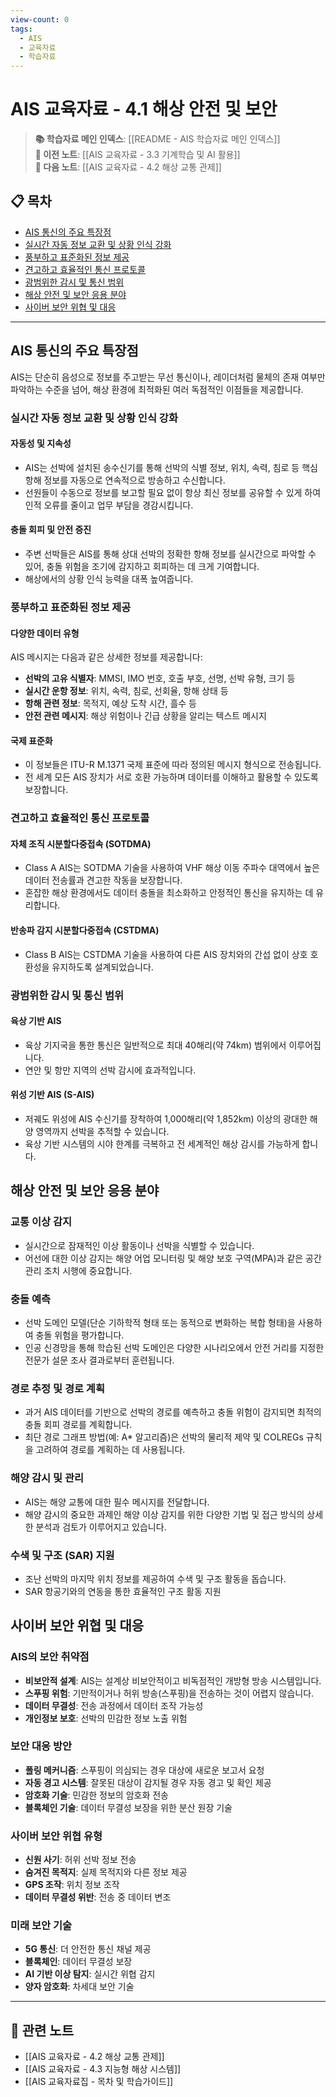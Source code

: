 ```yaml
---
view-count: 0
tags:
  - AIS
  - 교육자료
  - 학습자료
---
```

# AIS 교육자료 - 4.1 해상 안전 및 보안

> **📚 학습자료 메인 인덱스**: [[README - AIS 학습자료 메인 인덱스]]  
> **📖 이전 노트**: [[AIS 교육자료 - 3.3 기계학습 및 AI 활용]]  
> **📖 다음 노트**: [[AIS 교육자료 - 4.2 해상 교통 관제]]

## 📋 목차
- [AIS 통신의 주요 특장점](#ais-통신의-주요-특장점)
- [실시간 자동 정보 교환 및 상황 인식 강화](#실시간-자동-정보-교환-및-상황-인식-강화)
- [풍부하고 표준화된 정보 제공](#풍부하고-표준화된-정보-제공)
- [견고하고 효율적인 통신 프로토콜](#견고하고-효율적인-통신-프로토콜)
- [광범위한 감시 및 통신 범위](#광범위한-감시-및-통신-범위)
- [해상 안전 및 보안 응용 분야](#해상-안전-및-보안-응용-분야)
- [사이버 보안 위협 및 대응](#사이버-보안-위협-및-대응)

---

## AIS 통신의 주요 특장점

AIS는 단순히 음성으로 정보를 주고받는 무선 통신이나, 레이더처럼 물체의 존재 여부만 파악하는 수준을 넘어, 해상 환경에 최적화된 여러 독점적인 이점들을 제공합니다.

### **실시간 자동 정보 교환 및 상황 인식 강화**

#### **자동성 및 지속성**
- AIS는 선박에 설치된 송수신기를 통해 선박의 식별 정보, 위치, 속력, 침로 등 핵심 항해 정보를 자동으로 연속적으로 방송하고 수신합니다.
- 선원들이 수동으로 정보를 보고할 필요 없이 항상 최신 정보를 공유할 수 있게 하여 인적 오류를 줄이고 업무 부담을 경감시킵니다.

#### **충돌 회피 및 안전 증진**
- 주변 선박들은 AIS를 통해 상대 선박의 정확한 항해 정보를 실시간으로 파악할 수 있어, 충돌 위험을 조기에 감지하고 회피하는 데 크게 기여합니다.
- 해상에서의 상황 인식 능력을 대폭 높여줍니다.

### **풍부하고 표준화된 정보 제공**

#### **다양한 데이터 유형**
AIS 메시지는 다음과 같은 상세한 정보를 제공합니다:
- **선박의 고유 식별자**: MMSI, IMO 번호, 호출 부호, 선명, 선박 유형, 크기 등
- **실시간 운항 정보**: 위치, 속력, 침로, 선회율, 항해 상태 등
- **항해 관련 정보**: 목적지, 예상 도착 시간, 흘수 등
- **안전 관련 메시지**: 해상 위험이나 긴급 상황을 알리는 텍스트 메시지

#### **국제 표준화**
- 이 정보들은 ITU-R M.1371 국제 표준에 따라 정의된 메시지 형식으로 전송됩니다.
- 전 세계 모든 AIS 장치가 서로 호환 가능하며 데이터를 이해하고 활용할 수 있도록 보장합니다.

### **견고하고 효율적인 통신 프로토콜**

#### **자체 조직 시분할다중접속 (SOTDMA)**
- Class A AIS는 SOTDMA 기술을 사용하여 VHF 해상 이동 주파수 대역에서 높은 데이터 전송률과 견고한 작동을 보장합니다.
- 혼잡한 해상 환경에서도 데이터 충돌을 최소화하고 안정적인 통신을 유지하는 데 유리합니다.

#### **반송파 감지 시분할다중접속 (CSTDMA)**
- Class B AIS는 CSTDMA 기술을 사용하여 다른 AIS 장치와의 간섭 없이 상호 호환성을 유지하도록 설계되었습니다.

### **광범위한 감시 및 통신 범위**

#### **육상 기반 AIS**
- 육상 기지국을 통한 통신은 일반적으로 최대 40해리(약 74km) 범위에서 이루어집니다.
- 연안 및 항만 지역의 선박 감시에 효과적입니다.

#### **위성 기반 AIS (S-AIS)**
- 저궤도 위성에 AIS 수신기를 장착하여 1,000해리(약 1,852km) 이상의 광대한 해양 영역까지 선박을 추적할 수 있습니다.
- 육상 기반 시스템의 시야 한계를 극복하고 전 세계적인 해상 감시를 가능하게 합니다.

## 해상 안전 및 보안 응용 분야

### **교통 이상 감지**
- 실시간으로 잠재적인 이상 활동이나 선박을 식별할 수 있습니다.
- 어선에 대한 이상 감지는 해양 어업 모니터링 및 해양 보호 구역(MPA)과 같은 공간 관리 조치 시행에 중요합니다.

### **충돌 예측**
- 선박 도메인 모델(단순 기하학적 형태 또는 동적으로 변화하는 복합 형태)을 사용하여 충돌 위험을 평가합니다.
- 인공 신경망을 통해 학습된 선박 도메인은 다양한 시나리오에서 안전 거리를 지정한 전문가 설문 조사 결과로부터 훈련됩니다.

### **경로 추정 및 경로 계획**
- 과거 AIS 데이터를 기반으로 선박의 경로를 예측하고 충돌 위험이 감지되면 최적의 충돌 회피 경로를 계획합니다.
- 최단 경로 그래프 방법(예: A* 알고리즘)은 선박의 물리적 제약 및 COLREGs 규칙을 고려하여 경로를 계획하는 데 사용됩니다.

### **해양 감시 및 관리**
- AIS는 해양 교통에 대한 필수 메시지를 전달합니다.
- 해양 감시의 중요한 과제인 해양 이상 감지를 위한 다양한 기법 및 접근 방식의 상세한 분석과 검토가 이루어지고 있습니다.

### **수색 및 구조 (SAR) 지원**
- 조난 선박의 마지막 위치 정보를 제공하여 수색 및 구조 활동을 돕습니다.
- SAR 항공기와의 연동을 통한 효율적인 구조 활동 지원

## 사이버 보안 위협 및 대응

### **AIS의 보안 취약점**
- **비보안적 설계**: AIS는 설계상 비보안적이고 비독점적인 개방형 방송 시스템입니다.
- **스푸핑 위험**: 기만적이거나 허위 방송(스푸핑)을 전송하는 것이 어렵지 않습니다.
- **데이터 무결성**: 전송 과정에서 데이터 조작 가능성
- **개인정보 보호**: 선박의 민감한 정보 노출 위험

### **보안 대응 방안**
- **폴링 메커니즘**: 스푸핑이 의심되는 경우 대상에 새로운 보고서 요청
- **자동 경고 시스템**: 잘못된 대상이 감지될 경우 자동 경고 및 확인 제공
- **암호화 기술**: 민감한 정보의 암호화 전송
- **블록체인 기술**: 데이터 무결성 보장을 위한 분산 원장 기술

### **사이버 보안 위협 유형**
- **신원 사기**: 허위 선박 정보 전송
- **숨겨진 목적지**: 실제 목적지와 다른 정보 제공
- **GPS 조작**: 위치 정보 조작
- **데이터 무결성 위반**: 전송 중 데이터 변조

### **미래 보안 기술**
- **5G 통신**: 더 안전한 통신 채널 제공
- **블록체인**: 데이터 무결성 보장
- **AI 기반 이상 탐지**: 실시간 위협 감지
- **양자 암호화**: 차세대 보안 기술

---

## 🔗 관련 노트
- [[AIS 교육자료 - 4.2 해상 교통 관제]]
- [[AIS 교육자료 - 4.3 지능형 해상 시스템]]
- [[AIS 교육자료집 - 목차 및 학습가이드]]

